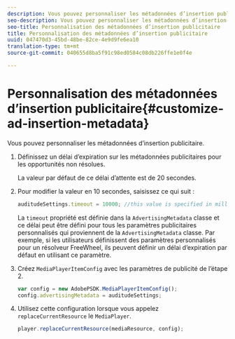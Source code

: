 ```yaml
---
description: Vous pouvez personnaliser les métadonnées d’insertion publicitaire.
seo-description: Vous pouvez personnaliser les métadonnées d’insertion publicitaire.
seo-title: Personnalisation des métadonnées d’insertion publicitaire
title: Personnalisation des métadonnées d’insertion publicitaire
uuid: 047470d3-45bd-48be-82ce-4e9d9fe6ea10
translation-type: tm+mt
source-git-commit: 040655d8ba5f91c98ed0584c08db226ffe1e0f4e

---
```



# Personnalisation des métadonnées d’insertion publicitaire{#customize-ad-insertion-metadata}

Vous pouvez personnaliser les métadonnées d’insertion publicitaire.

1. Définissez un délai d’expiration sur les métadonnées publicitaires pour les opportunités non résolues.

   La valeur par défaut de ce délai d’attente est de 20 secondes.
1. Pour modifier la valeur en 10 secondes, saisissez ce qui suit :

   ```js
   auditudeSettings.timeout = 10000; //this value is specified in milliseconds
   ```

   La `timeout` propriété est définie dans la `AdvertisingMetadata` classe et ce délai peut être défini pour tous les paramètres publicitaires personnalisés qui proviennent de la `AdvertisingMetadata` classe. Par exemple, si les utilisateurs définissent des paramètres personnalisés pour un résolveur FreeWheel, ils peuvent définir un délai d’expiration par défaut en utilisant ce paramètre.

1. Créez `MediaPlayerItemConfig` avec les paramètres de publicité de l’étape 2.

   ```js
   var config = new AdobePSDK.MediaPlayerItemConfig(); 
   config.advertisingMetadata = auditudeSettings;
   ```

1. Utilisez cette configuration lorsque vous appelez `replaceCurrentResource` le `MediaPlayer`.

   ```js
   player.replaceCurrentResource(mediaResource, config);
   ```

